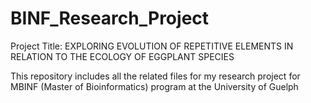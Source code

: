 # BINF_Research_Project

Project Title: EXPLORING EVOLUTION OF REPETITIVE ELEMENTS IN RELATION TO THE ECOLOGY OF EGGPLANT SPECIES

This repository includes all the related files for my research project for MBINF (Master of Bioinformatics) program at the University of Guelph
